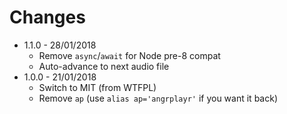 # Changes

* 1.1.0 - 28/01/2018
  * Remove `async`/`await` for Node pre-8 compat
  * Auto-advance to next audio file
* 1.0.0 - 21/01/2018
  * Switch to MIT (from WTFPL)
  * Remove `ap` (use `alias ap='angrplayr'` if you want it back)
